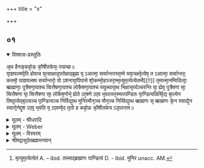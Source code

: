 +++
title = "४"

+++


## ०१


<details open><summary>विश्वास-प्रस्तुतिः</summary>

अ᳘थ हैनङ्कहो᳘डः कौ᳘षीतकेयः᳘ पप्प्रच्छ॥  
या᳘ज्ञवल्क्ये᳘ति होवाच य᳘त्साक्षाद᳘परोक्षाद्ब्र᳘ह्म य᳘ ऽआत्मा᳘ सर्व्वान्तरस्त᳘म्मे व्व्या᳘चक्ष्वे᳘त्येष᳘ त ऽआत्मा᳘ सर्व्वान्तरः᳘ कतमो᳘ याज्ञवल्क्य सर्व्वान्तरो᳘ यो ऽशनाया᳘पिपासे शो᳘कम्मो᳘हञ्जरा᳘म्मृत्युम᳘त्येत्येतम्वै[[!!]] त᳘मात्मा᳘नम्विदित्वा᳘ ब्ब्राह्मणाः᳘ पुत्रैषणा᳘याश्च व्वित्तैषणा᳘याश्च लोकैषणा᳘याश्च व्व्युत्थाया᳘थ भिक्षाच᳘र्य्यञ्चरन्ति या᳘ ह्येव᳘ पुत्रैषणा सा᳘ व्वित्तैषणा या᳘ व्वित्तैषणा सा᳘ लोकैष᳘णोभे᳘ ह्येते ऽए᳘षणे ऽएव भ᳘वतस्त᳘स्मात्पण्डितः पा᳘ण्डित्यन्निर्व्वि᳘द्य बा᳘ल्येन तिष्ठा᳘सेद्बा᳘ल्यञ्च पा᳘ण्डित्यञ्च निर्विद्या᳘थ मुनिरमौन᳘ञ्च मौन᳘ञ्च निर्व्विद्या᳘थ ब्ब्राह्मणः स᳘ ब्ब्राह्मणः के᳘न स्याद्ये᳘न स्यात्ते᳘नेद्दृ᳘श ऽएव᳘ भ᳘वति य᳘ ऽएवम्वे᳘द त᳘तो ह कहो᳘डः कौ᳘षीतकेय ऽउ᳘परराम॥
</details>

<details><summary>मूलम् - श्रीधरादि</summary>

अ᳘थ हैनङ्कहो᳘डः कौ᳘षीतकेयः᳘ पप्प्रच्छ॥  
या᳘ज्ञवल्क्ये᳘ति होवाच य᳘त्साक्षाद᳘परोक्षाद्ब्र᳘ह्म य᳘ ऽआत्मा᳘ सर्व्वान्तरस्त᳘म्मे व्व्या᳘चक्ष्वे᳘त्येष᳘ त ऽआत्मा᳘ सर्व्वान्तरः᳘ कतमो᳘ याज्ञवल्क्य सर्व्वान्तरो᳘ यो ऽशनाया᳘पिपासे शो᳘कम्मो᳘हञ्जरा᳘म्मृत्युम᳘त्येत्येतम्वै[[!!]] त᳘मात्मा᳘नम्विदित्वा᳘ ब्ब्राह्मणाः᳘ पुत्रैषणा᳘याश्च व्वित्तैषणा᳘याश्च लोकैषणा᳘याश्च व्व्युत्थाया᳘थ भिक्षाच᳘र्य्यञ्चरन्ति या᳘ ह्येव᳘ पुत्रैषणा सा᳘ व्वित्तैषणा या᳘ व्वित्तैषणा सा᳘ लोकैष᳘णोभे᳘ ह्येते ऽए᳘षणे ऽएव भ᳘वतस्त᳘स्मात्पण्डितः पा᳘ण्डित्यन्निर्व्वि᳘द्य बा᳘ल्येन तिष्ठा᳘सेद्बा᳘ल्यञ्च पा᳘ण्डित्यञ्च निर्विद्या᳘थ मुनिरमौन᳘ञ्च मौन᳘ञ्च निर्व्विद्या᳘थ ब्ब्राह्मणः स᳘ ब्ब्राह्मणः के᳘न स्याद्ये᳘न स्यात्ते᳘नेद्दृ᳘श ऽएव᳘ भ᳘वति य᳘ ऽएवम्वे᳘द त᳘तो ह कहो᳘डः कौ᳘षीतकेय ऽउ᳘परराम॥
</details>

<details><summary>मूलम् - Weber</summary>

अ᳘थ हैनं कहो᳘डः कौ᳘षीतकेयः पप्रछ॥  
या᳘ज्ञवल्क्ये᳘ति होवाच य᳘त्साक्षाद᳘परोक्षाद्ब्र᳘ह्म य᳘ आत्मा᳘ सर्वान्तरस्त᳘म् मे व्या᳘चक्ष्वे᳘त्येष᳘ त आत्मा᳘ सर्वान्तरः᳘ कतमो᳘ याज्ञवल्क्य सर्वान्तरोॗ योऽषनाया᳘पिपासे शो᳘कम् मो᳘हं जरा᳘म् मृत्यु᳘मत्ये᳘त्येतं [^wbr_1] वै त᳘मात्मा᳘नं विदित्वा᳘ ब्राह्मणाः᳘ पुत्रैषणा᳘याश्च वित्तैषणा᳘याश्च लोकैषणा᳘याश्च व्युत्थाया᳘थ भिक्षाच᳘र्यं चरन्ति याॗ ह्येव᳘ पुत्रैषणा सा᳘ वित्तैषणा या᳘ वित्तैषणा सा᳘ लोकैषॗणोभेॗ ह्येते ए᳘षणे एव भ᳘वतस्त᳘स्मात्पण्डितः पा᳘ण्डित्यं निर्वि᳘द्य बा᳘ल्येन तिष्ठा᳘सेद्बा᳘ल्यं च पा᳘ण्डित्यं च निर्विद्या᳘थ मुनि᳘रमौनं᳘ च मौनं᳘ च निर्विद्या᳘थ ब्राह्मणः स᳘ ब्राह्मणः के᳘न स्याद्ये᳘न स्यात्ते᳘नेदृ᳘श एव᳘ भवति य᳘ एवं वे᳘द त᳘तो ह कहो᳘डः कौ᳘षीतकेय उ᳘परराम॥  

[^wbr_1]: मृत्युम᳘त्येत्येतं A. – ibid. तस्माद्ब्राह्मणः पाण्डित्यं D. - ibid. मुनिर unacc. AM.
</details>

<details><summary>मूलम् - विस्वरम्</summary>

**कहोडब्राह्मणं वा निर्गुणब्रह्मविद्याब्राह्मणम् ।**

अथ हैनं कहोडः कौषीतकेयः पप्रच्छ । याज्ञवल्क्येति होवाच । यत्साक्षाद्परोक्षाद्ब्रह्म । य आत्मा सर्वान्तरः । तं मे व्याचक्ष्वेति । एष त आत्मा सर्वान्तरः । कतमो याज्ञवल्क्य सर्वान्तरः । यः अशनायापिपासे शोकं मोहं जरां मृत्युमत्येति । एतं वै तमात्मानं विदित्वा ब्राह्मणाः पुत्रैषणायाश्च वित्तैषणायाश्च लोकैषणायाश्च व्युत्थाय, अथ भिक्षाचर्यं चरन्ति । या ह्येव पुत्रैषणा सा वित्तैषणा । या वित्तैषणा । सा लोकैषणा । उभे ह्येते एषणे एव भवतः । तस्मात्पण्डितः पाण्डित्यं निर्विद्य बाल्येन तिष्ठासेत् । बाल्यं च पाण्डित्यं च निर्विद्य, अथ मुनिः । अमौनं च मौनं च निर्विद्य, अथ ब्राह्मणः । स ब्राह्मणः केन स्यात् । येन स्यात् । तेनेदृश एव भवति । य एवं वेद । ततो ह कहोडः कौषीतकेय उपरराम ॥ १ ॥
</details>

<details><summary>श्रीमद्वासुदेवब्रह्मभगवान्</summary>

एवं पुण्य-पाप-प्रयुक्तैर्ग्रहातिग्रहैर्गृहीतः पुनःपुनर्ग्रहातिग्रहांस्त्यजन्नुपाददच्चाब्रह्मस्थावरं पुण्योत्कर्षादपि अविमुच्यमानः संसरत्येवेति ब्राह्मण-त्रयेणोक्तम् । इदानीं तस्य बन्धस्य मोक्ष-साधनं ससंन्यास-आत्म-ज्ञानं वक्तव्यमिति कहोड-ब्राह्मणमारभ्यते- **अथ हैनं कहोडः कौषीतकेय** इति । अथानन्तरं ‘ह’ किल ‘कहोडः’ नामतः, कुषीतकस्यापत्यं ‘कौषीतकेयः’ ‘पप्रच्छ’ “याज्ञवल्क्येति होवाचेति” पूर्ववत् । यदिति परात्मतत्त्वं विशेष्यम् । तस्य साक्षादपरोक्षाद्ब्रह्मेत्येवमन्तं विशेषणम् । परो ऽक्षत्वादिभ्रमव्युदासार्थम् । ‘यः’ इति जीवात्मा विशेष्यं, तस्य सर्वान्तर इति विशेषणम् । परिच्छिन्नत्वादि-भ्रम-व्यावृत्त्यर्थम् । तथा च ‘यद्ब्रह्म’ बृहत्तमं साक्षादव्यवहितं तस्य ‘सर्वान्तरः’ इति व्यत्ययेन परो ऽक्षमगौणं श्रौत्रं ब्रह्मेत्यादि यथा गौणं न तथा गौणमित्य् अर्थः । ‘यः’ आत्मा प्रत्यगात्मा ‘सर्वान्तरः’ सर्वस्याभ्यन्तरः । यद्यःशब्दाभ्यां सामान्येनाधिकरण्येनानुगतः प्रसिद्ध आत्मा ब्रह्मेति । ‘तं’ ब्रह्माभिन्नं प्रत्यगात्मानं ‘मे’ मह्यं ‘व्याचक्ष्व’ विस्पष्टं कथय । यथा शृङ्गे गृहीत्वा गां दर्शयति तद्वदित्य् अर्थः । इत्येवमुक्तो याज्ञवल्क्यः प्रत्याह- **एष त आत्मा सर्वान्तर** इत्य् एतद्विशेषणम्, साक्षादित्यादिसर्वविशेषणोपलक्षणार्थम् । तथा च य उक्तविशेषणैरुपलक्षितो ब्रह्मात्मैकत्वलक्षणः सः ‘एषः’ ‘ते’ तव कार्य-करण-सङ्घातस्यात्मा । पुनः पृच्छति- **कतम** इति । तत्र पिण्ड एकः । तस्याभ्यन्तरे लिङ्गात्माकरण-सङ्घातो द्वितीयः । यश्च परमात्म-स्वरूपस्तृतीयः । तेषु मध्ये हे ‘याज्ञवल्क्य !’- ‘कतमः सर्वान्तरः’ सर्वान्तरत्वादि-विशेषणैर्विशिष्टस्त्वया विवक्षित इति पृष्टश्चरमं पक्षं गृहीत्वोत्तरमाह- **यो ऽशनायापिपासे** इति । अशितुमिच्छा अशनाया । पातुमिच्छा पिपासा । ते ‘अशनायापिपासे’ ‘यः’ अत्येतीति वक्ष्यमाणेन सम्बन्धः । प्राणैकधर्मत्वादशनायापिपासयोः समस्योपादानम् । **शोकं मोहमि**ति । अरतिवाचिना शोकशब्देन- तत्कार्याभूतः काम उच्यते । इष्टं वस्तु उद्दिश्य चिन्तयतो यदरमणं तत्तृष्णाभिभूतस्य काम-बीजम् । तेन हि कामो दीप्यते । मोहो विपरीत-प्रत्यय-प्रभवो ऽविवेकः, सम्यग्-ज्ञान-विरोधात् भूमा विद्या-शब्दवाच्यः । कामस्य शोकः, मोहो दुःखस्य हेतुरिति भिन्नकार्यत्वाच्छोकमोहयोरसमासकरणम् । तौ च मनो ऽधिकरणौ । **जरां मृत्युमि**ति । शरीरविपरिणामो वली-पलितादि-लिंगः ‘जरा’ । शरीरेविच्छेदो विपरिणामावसानः ‘मृत्युः’ । ‘अत्येति’ अतिक्रामति- इति प्रत्येकं सम्बध्यते । जरामृत्यू च शरीराधिकरणौ । “स एष ते आत्मा सर्वान्तरः”- इति पूर्वेणान्वयः । एवमुक्तज्ञानाङ्गं परिव्राज्यं वक्तुमाह- **एतं वै तमात्मानमि**ति । यः असौ साक्षादव्यवहितः अपरोक्षादगौणो ब्रह्मादिस्तम्बपर्यन्तानां भूतानां ‘सर्वान्तर आत्मा’ अशनायापिपासादिभिः संसारधर्मैः सदा न स्पृश्यते । ‘तमेतं वै’ ‘आत्मानं’ स्वं तत्त्वं ‘विदित्वा’ परं ब्रह्म सदा सर्वसंसारविनिर्मुक्तं नित्यतृप्तं अहमेवास्मीति श्रुत्याचार्याभ्यां ज्ञात्वा ‘ब्राह्मणाः’ ब्रह्म-निष्ठा ब्राह्मण्यजातिमन्तो वा ‘पुत्रैषणायाः’ पुत्रार्थमेषणा पुत्रैषणा तां पुत्रोत्पत्तिमुद्दिश्य दारसङ्ग्रहेच्छालक्षणा तस्याः । दारसङ्ग्रहमकृत्वेत्यर्थः । **वित्तैषणायाश्चे**ति । वित्तं द्विविधं- मानुषं दैवं च । मानुषं गवादि । दैवं विद्या । कर्म-साधनस्य तस्य गवादेरुपादान-रूपा इच्छा वित्तैषणा । **लोकैषणायाश्चे**ति । अनेन कर्म कृत्वा पितृ-लोकं जेष्यामीति विद्या-संयुक्तेन वा देवलोकं केवलया वा हिरण्यगर्भविद्यया दैवेन वित्तेन देवलोकं जेष्यामीति इच्छा लोकैषणा । एताभ्य एषणाभ्यः ‘व्युत्थाय’ वैपरीत्येनोत्थानं कृत्वा संन्यासं विधायेत्य् अर्थः । अथानन्तरं शेष-काले देह-स्थित्य्-अर्थं ‘भिक्षाचर्यं’ भिक्षार्थं सञ्चरणं ‘चरन्ति’ कुर्वन्ति । “फलेच्छासाधनं सङ्क्रामति”- इति न्यायात् । लोकैषणैवेका इत्याह- **या ह्य् एवे**ति । ‘या हि’ प्रसिद्धा ‘पुत्रैषणा’ सैव ‘वित्तैषणा’ दृष्ट-फल-साधनत्वादिसामान्यात् । ‘या’ पुत्रैषणाया एकत्वमापन्ना ’वित्तैषणा’ कर्मार्था ’सा लोकैषणैव’ । साध्यलोकैषणा प्रयुक्तत्वात् साधनैषणायाः । एवमेकत्वे ऽपि लोकैषणायाः साधनमन्तरेणासिद्धेः साध्यसाधनभेदेन द्वैविध्यमाह- **उभे ही**ति । यस्मात् पूर्वे ब्राह्मणाः तमेतमात्मानं विदित्वा सर्वस्मात् साधनफलस्वरूपात् एषणालक्षणात् व्युत्थाय दृष्टादृष्टार्थं कर्म्म तत्साधनं च हित्वा भिक्षाचर्यं चरन्ति स्म । तस्मादद्यतनो ऽपि ब्रह्मविद्ब्राह्मणः एषणाभ्यो व्युत्थाय ‘पाण्डित्यं’ शास्त्रोत्था बुद्धिः पण्डा तद्वान् । ‘पाण्डित्यं’ वेदान्तवाक्यविचारलक्षणं श्रवणापर-पर्यायं ‘निर्विद्य’ निःशेषं विदित्वा आत्म-ज्ञानं निरवशेषं कृत्वा अनन्तरं ‘बाल्येन तिष्ठासेत्’ । श्रवणज्ञानोत्पन्नाशेषानात्मदृष्टितिरस्कारसामर्थ्यं बलं तस्य भावो बाल्यं तेन ‘बाल्येन‘ बलभावेन विषयैरनाकृष्टः सन् ‘तिष्ठासेत्’ स्थातुमिच्छेत् । बाल्यशब्दाभिधेयं मननं कुर्यादित्यर्थः । ‘बाल्यं च पाण्डित्यं च निर्विद्य‘ निःशेषं कृत्वा अथानन्तरं मुनिर्मौनवान् धारावाहिकात्म-प्रत्यय-प्रवाहवान् तिष्ठासेदित्य् अनुषज्यते । निदिध्यासनं कुर्यादित्य् अर्थः।  एवममौनं च । उक्तार्थपाण्डित्यबाल्यशब्दाभिधेयं श्रवण-मननाख्यं ‘निर्विद्य’ ‘मौनं’ चोक्तार्थ-मुनि-शब्द-वाच्यं निदिध्यासनाख्यं च ‘निर्विद्य’ अथानन्तरं ‘ब्राह्मणः’ निरुप-चरित-ब्राह्मण्यवान् साक्षात्-कृत-ब्रह्मैव स्यात् । कृत-कृत्यो भवेदित्य् अर्थः । उक्तं ब्राह्मण्यं प्राप्तवतो ब्रह्मविदः समाचारं पृच्छति- **स ब्राह्मण** इति । ‘सः ब्राह्मणः’ ‘केन’ चरणेनेदृक् स्याद्भवेत् । अनियतं तस्य चरणमित्य् उत्तरमाह- **येने**ति । ‘येन’ चरणेन भवेत् । **तेनेदृश एवे**ति । येन केनचिद् अव्यवस्थित-चरणेन ‘ईदृश एव’ कृत-कृत्य एव ब्राह्मणः ‘भवति’ । विहितमाचरतो निषिद्धं च त्यजतः शुद्ध-बुद्धेः श्रुताद्वाक्यात् सम्यग् धीरुपपद्यते । तस्य च वासना-वशात् व्यवस्थितैव चेष्टा नाव्यवस्थितेति न यथेष्टाचरण-प्रयुक्तो दोष इति स्तुत्य् अर्थं येन केनचिच्चरणेनेति बोध्यम् । इदानीं विज्ञान-फलम् आह- **य एवं वेदे**ति । ‘यः’ ब्राह्मणः एवमेतत् ब्राह्मण्यावस्थानं अशनायाद्यतीतात्मस्वरूपं नित्यतृप्तमिति ‘वेद’ जानाति । सो ऽपीदृश एवोक्त-लक्षण एव ब्राह्मणो भवतीत्य् अनुषज्यते । ‘ततो ह कहोडः कौषीतकेय उपरराम’ ॥ १ ॥

इति श्री-हृषीकेश-ब्रह्म-भगवत्-पूज्य-पाद-शिष्यस्य श्री-पाठकानिरुद्ध-पुत्रस्य परमहंस-परिव्राजकाचार्यस्य श्री-वासुदेव-ब्रह्म-भगवतः कृतौ माध्यन्दिनीय-शतपथ-ब्राह्मणान्तर्गत-माध्यन्दिन-शाखोपनिषद्-बृहदारण्यक-टीकायां वासुदेव-प्रकाशिकायां तृतीये ऽध्याये चतुर्थं कहोड-ब्राह्मणं वा निर्गुण-ब्रह्म-विद्या-ब्राह्मणं परिसमाप्तम् ॥ १४ (६) ३-४ ॥  

</details>

